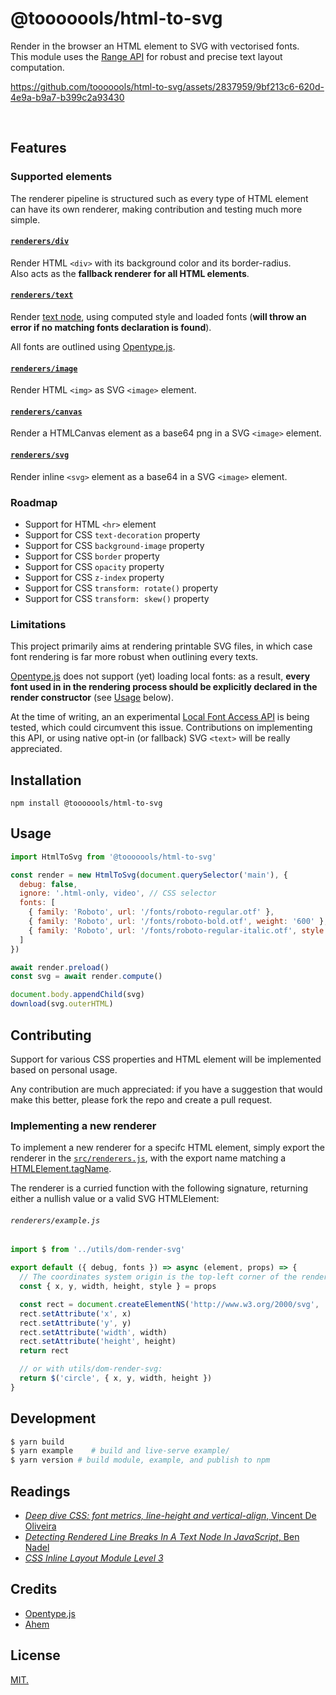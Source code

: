 # @tooooools/html-to-svg

Render in the browser an HTML element to SVG with vectorised fonts.  
This module uses the [Range API](https://developer.mozilla.org/en-US/docs/Web/API/Range) for robust and precise text layout computation.

https://github.com/tooooools/html-to-svg/assets/2837959/9bf213c6-620d-4e9a-b9a7-b399c2a93430

<br>

## Features

### Supported elements

The renderer pipeline is structured such as every type of HTML element can have its own renderer, making contribution and testing much more simple.

#### [`renderers/div`](src/renderers/div.js)

Render HTML `<div>` with its background color and its border-radius.  
Also acts as the **fallback renderer for all HTML elements**.

#### [`renderers/text`](src/renderers/text.js)

Render [text node](https://developer.mozilla.org/en-US/docs/Web/API/Text), using computed style and loaded fonts (**will throw an error if no matching fonts declaration is found**).

All fonts are outlined using [Opentype.js](https://github.com/opentypejs/opentype.js).

#### [`renderers/image`](src/renderers/image.js)

Render HTML `<img>` as SVG `<image>` element.

#### [`renderers/canvas`](src/renderers/canvas.js)

Render a HTMLCanvas element as a base64 png in a SVG `<image>` element.

#### [`renderers/svg`](src/renderers/svg.js)

Render inline `<svg>` element as a base64 in a SVG `<image>` element.

### Roadmap

- Support for HTML `<hr>` element
- Support for CSS `text-decoration` property
- Support for CSS `background-image` property
- Support for CSS `border` property
- Support for CSS `opacity` property
- Support for CSS `z-index` property
- Support for CSS `transform: rotate()` property
- Support for CSS `transform: skew()` property

### Limitations

This project primarily aims at rendering printable SVG files, in which case font rendering is far more robust when outlining every texts.

[Opentype.js](https://github.com/opentypejs/opentype.js) does not support (yet) loading local fonts: as a result, **every font used in in the rendering process should be explicitly declared in the render constructor** (see [Usage](#usage) below).

At the time of writing, an an experimental [Local Font Access API](https://developer.chrome.com/en/articles/local-fonts/) is being tested, which could circumvent this issue. Contributions on implementing this API, or using native opt-in (or fallback) SVG `<text>` will be really appreciated.

## Installation

```
npm install @tooooools/html-to-svg
```

## Usage

```js
import HtmlToSvg from '@tooooools/html-to-svg'

const render = new HtmlToSvg(document.querySelector('main'), {
  debug: false,
  ignore: '.html-only, video', // CSS selector
  fonts: [
    { family: 'Roboto', url: '/fonts/roboto-regular.otf' },
    { family: 'Roboto', url: '/fonts/roboto-bold.otf', weight: '600' },
    { family: 'Roboto', url: '/fonts/roboto-regular-italic.otf', style: 'italic' }
  ]
})

await render.preload()
const svg = await render.compute()

document.body.appendChild(svg)
download(svg.outerHTML)
```

## Contributing

Support for various CSS properties and HTML element will be implemented based on personal usage. 

Any contribution are much appreciated: if you have a suggestion that would make this better, please fork the repo and create a pull request.

### Implementing a new renderer

To implement a new renderer for a specifc HTML element, simply export the renderer in the [`src/renderers.js`](src/renderers.js), with the export name matching a [HTMLElement.tagName](https://developer.mozilla.org/en-US/docs/Web/API/Element/tagName).

The renderer is a curried function with the following signature, returning either a nullish value or a valid SVG HTMLElement:

###### `renderers/example.js`
```js
import $ from '../utils/dom-render-svg'

export default ({ debug, fonts }) => async (element, props) => {
  // The coordinates system origin is the top-left corner of the rendered container
  const { x, y, width, height, style } = props

  const rect = document.createElementNS('http://www.w3.org/2000/svg', 'rect')
  rect.setAttribute('x', x)
  rect.setAttribute('y', y)
  rect.setAttribute('width', width)
  rect.setAttribute('height', height)
  return rect

  // or with utils/dom-render-svg:
  return $('circle', { x, y, width, height })
}

```

## Development

```sh
$ yarn build
$ yarn example    # build and live-serve example/
$ yarn version # build module, example, and publish to npm
```

## Readings

- [_Deep dive CSS: font metrics, line-height and vertical-align_, Vincent De Oliveira](https://iamvdo.me/en/blog/css-font-metrics-line-height-and-vertical-align)
- [_Detecting Rendered Line Breaks In A Text Node In JavaScript_, Ben Nadel](https://www.bennadel.com/blog/4310-detecting-rendered-line-breaks-in-a-text-node-in-javascript.htm)
- [_CSS Inline Layout Module Level 3_](https://www.w3.org/TR/css-inline-3/#baseline-intro)

## Credits 

- [Opentype.js](https://github.com/opentypejs/opentype.js)
- [Ahem](https://www.w3.org/Style/CSS/Test/Fonts/Ahem/)

## License

[MIT.](https://tldrlegal.com/license/mit-license)
